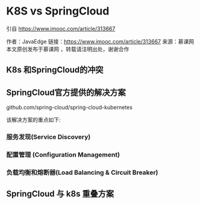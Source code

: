 # K8S vs SpringCloud



引自 https://www.imooc.com/article/313667

作者：JavaEdge
链接：https://www.imooc.com/article/313667
来源：慕课网
本文原创发布于慕课网 ，转载请注明出处，谢谢合作



## K8s 和SpringCloud的冲突



## SpringCloud官方提供的解决方案

github.com/spring-cloud/spring-cloud-kubernetes

该解决方案的重点如下:

### 服务发现(Service Discovery)



### 配置管理 (Configuration Management)



### 负载均衡和熔断器(Load Balancing & Circuit Breaker)



## SpringCloud 与 k8s 重叠方案

